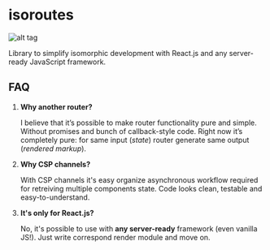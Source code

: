 # isoroutes

![alt tag](https://api.travis-ci.org/joymax/isoroutes.svg)


Library to simplify isomorphic development with React.js and
any server-ready JavaScript framework.


##  FAQ

1. **Why another router?**

	I believe that it’s possible to make router functionality pure and simple.
	Without promises and bunch of callback-style code. Right now it’s completely pure:
	for same input (*state*) router generate same output (*rendered markup*).


1. **Why CSP channels?**

	With CSP channels it's easy organize asynchronous workflow required for
	retreiving multiple components state. Code looks clean, testable and easy-to-understand.


1. **It's only for React.js?**

	No, it's possible to use with **any server-ready** framework (even vanilla JS!).
	Just write correspond render module and move on.